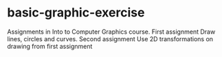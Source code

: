 # basic-graphic-exercise

Assignments in Into to Computer Graphics course.
First assignment Draw lines, circles and curves.
Second assignment Use 2D transformations on drawing from first assignment
